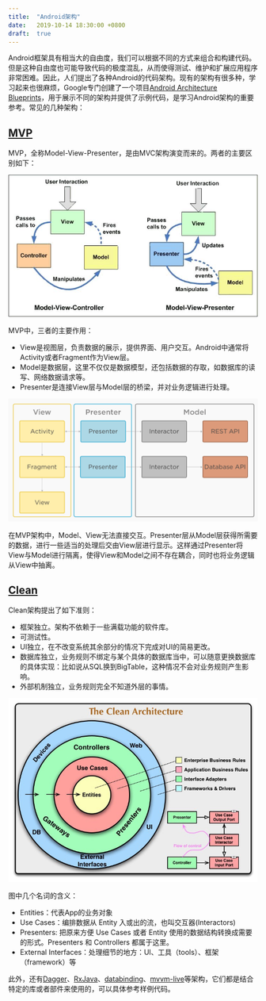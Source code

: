 ```yaml
---
title:  "Android架构"
date:   2019-10-14 18:30:00 +0800
draft:  true
---
```


Android框架具有相当大的自由度，我们可以根据不同的方式来组合和构建代码。但是这种自由度也可能导致代码的极度混乱，从而使得测试、维护和扩展应用程序非常困难。因此，人们提出了各种Android的代码架构。现有的架构有很多种，学习起来也很麻烦，Google专门创建了一个项目[Android Architecture Blueprints][arch]，用于展示不同的架构并提供了示例代码，是学习Android架构的重要参考。常见的几种架构：

## [MVP][]

MVP，全称Model-View-Presenter，是由MVC架构演变而来的。两者的主要区别如下：

![MVC vs MVP][mvcmvp]

MVP中，三者的主要作用：

- View是视图层，负责数据的展示，提供界面、用户交互。Android中通常将Activity或者Fragment作为View层。
- Model是数据层，这里不仅仅是数据模型，还包括数据的存取，如数据库的读写、网络数据请求等。
- Presenter是连接View层与Model层的桥梁，并对业务逻辑进行处理。

![MVP_img][]

在MVP架构中，Model、View无法直接交互。Presenter层从Model层获得所需要的数据，进行一些适当的处理后交由View层进行显示。这样通过Presenter将View与Model进行隔离，使得View和Model之间不存在耦合，同时也将业务逻辑从View中抽离。

## [Clean][]

Clean架构提出了如下准则：

- 框架独立。架构不依赖于一些满载功能的软件库。
- 可测试性。
- UI独立，在不改变系统其余部分的情况下完成对UI的简易更改。
- 数据库独立，业务规则不绑定与某个具体的数据库当中，可以随意更换数据库的具体实现：比如说从SQL换到BigTable，这种情况不会对业务规则产生影响。
- 外部机制独立，业务规则完全不知道外层的事情。

![mvp_clean][]

图中几个名词的含义：

- Entities：代表App的业务对象
- Use Cases：编排数据从 Entity 入或出的流，也叫交互器(Interactors)
- Presenters: 把原来方便 Use Cases 或者 Entity 使用的数据结构转换成需要的形式。Presenters 和 Controllers 都属于这里。
- External Interfaces：处理细节的地方：UI、工具（tools）、框架（framework）等

此外，还有[Dagger][]、[RxJava][]、[databinding][]、[mvvm-live][]等架构，它们都是结合特定的库或者部件来使用的，可以具体参考样例代码。

[arch]: https://github.com/googlesamples/android-architecture
[clean]: https://github.com/googlesamples/android-architecture/tree/todo-mvp-clean/
[dagger]: https://github.com/googlesamples/android-architecture/tree/todo-mvp-dagger/
[databinding]: https://github.com/googlesamples/android-architecture/tree/todo-mvvm-databinding/
[mvcmvp]: ./mvc_mvp.jpg
[mvp]: https://github.com/googlesamples/android-architecture/tree/todo-mvp/
[mvp_clean]: ./mvp_clean.jpg
[mvp_img]: ./mvp.png
[mvvm-live]: https://github.com/googlesamples/android-architecture/tree/todo-mvvm-live/
[rxjava]: https://github.com/googlesamples/android-architecture/tree/todo-mvp-rxjava/
